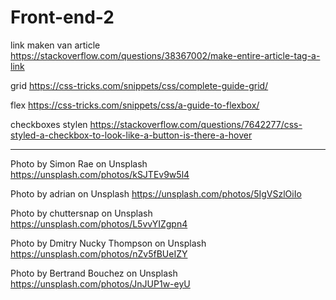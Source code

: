 # Front-end-2

link maken van article https://stackoverflow.com/questions/38367002/make-entire-article-tag-a-link

grid https://css-tricks.com/snippets/css/complete-guide-grid/

flex https://css-tricks.com/snippets/css/a-guide-to-flexbox/

checkboxes stylen https://stackoverflow.com/questions/7642277/css-styled-a-checkbox-to-look-like-a-button-is-there-a-hover

--------------------------------------------------------------------------


Photo by Simon Rae on Unsplash
https://unsplash.com/photos/kSJTEv9w5l4

Photo by adrian on Unsplash
https://unsplash.com/photos/5IgVSzlOiIo

Photo by chuttersnap on Unsplash
https://unsplash.com/photos/L5vvYIZgpn4

Photo by Dmitry Nucky Thompson on Unsplash
https://unsplash.com/photos/nZv5fBUeIZY

Photo by Bertrand Bouchez on Unsplash
https://unsplash.com/photos/JnJUP1w-eyU
